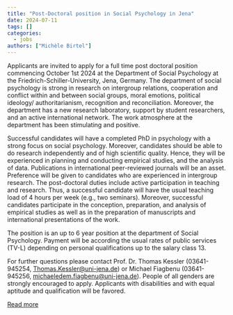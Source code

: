 ```yaml
---
title: "Post-Doctoral position in Social Psychology in Jena"
date: 2024-07-11
tags: []
categories:
  - jobs
authors: ["Michèle Birtel"]
---
```


Applicants are invited to apply for a full time post doctoral position commencing October 1st 2024 at the Department of Social Psychology at the Friedrich-Schiller-University, Jena, Germany.
  The department of social psychology is strong in research on intergroup relations, cooperation and conflict within and between social groups, moral emotions, political ideology/ authoritarianism, recognition and reconciliation. Moreover, the department has a new research laboratory, support by student researchers, and an active international network. The work atmosphere at the department has been stimulating and positive.
  
  Successful candidates will have a completed PhD in psychology with a strong focus on social psychology. Moreover, candidates should be able to do research independently and of high scientific quality. Hence, they will be experienced in planning and conducting empirical studies, and the analysis of data. Publications in international peer-reviewed journals will be an asset. Preference will be given to candidates who are experienced in intergroup research.
  The post-doctoral duties include active participation in teaching and research. Thus, a successful candidate will have the usual teaching load of 4 hours per week (e.g., two seminars). Moreover, successful candidates participate in the conception, preparation, and analysis of empirical studies as well as in the preparation of manuscripts and international presentations of the work.
  
  The position is an up to 6 year position at the department of Social Psychology. Payment will be according the usual rates of public services (TV-L) depending on personal qualifications up to the salary class 13.
  
  For further questions please contact Prof. Dr. Thomas Kessler (03641-945254, Thomas.Kessler@uni-jena.de) or Michael Fiagbenu (03641-945256, michaeledem.fiagbenu@uni-jena.de). People of all genders are strongly encouraged to apply. Applicants with disabilities and with equal aptitude and qualification will be favored.
  
[Read more](https://jobs.uni-jena.de/jobposting/41a18ecb9dbfd0ccfb8f8c4a4fdd96653e05f2060)

